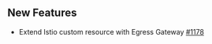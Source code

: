 ## New Features
- Extend Istio custom resource with Egress Gateway [#1178](https://github.com/kyma-project/istio/pull/1178)
